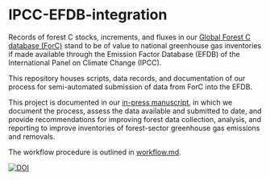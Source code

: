 # IPCC-EFDB-integration

Records of forest C stocks, increments, and fluxes in our [Global Forest C database (ForC)](https://forc-db.github.io/) stand to be of value to national greenhouse gas inventories if made available through the Emission Factor Database (EFDB) of the International Panel on Climate Change (IPCC).

This repository houses scripts, data records, and documentation of our process for semi-automated submission of data from ForC into the EFDB. 

This project is documented in our [in-press manuscript](https://github.com/forc-db/IPCC-EFDB-integration/blob/main/doc/manuscript/ForC-EFDB-manuscript-for-ESSD.pdf), in which we document the process, assess the data available and submitted to date, and provide recommendations for improving forest data collection, analysis, and reporting to improve inventories of forest-sector greenhouse gas emissions and removals.

The workflow procedure is outlined in [workflow.md](https://github.com/forc-db/IPCC-EFDB-integration/tree/main).


[![DOI](https://zenodo.org/badge/DOI/10.5281/zenodo.8021474.svg)](https://doi.org/10.5281/zenodo.8021474)
